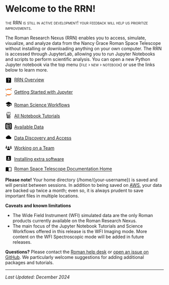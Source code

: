 # Welcome to the RRN!

<span style="font-variant:small-caps;">the RRN is still in active development! your feedback will help us prioritize improvements.</span>


The Roman Research Nexus (RRN) enables you to access, simulate, visualize, and analyze data from the Nancy Grace Roman Space Telescope without installing or downloading anything on your own computer. The RRN is accessed through JupyterLab, allowing you to run Jupyter Notebooks and scripts to perform scientific analysis.
You can open a new Python Jupyter notebook via the top menu (<span style="font-variant:small-caps;">file › new › notebook</span>)
or use the links below to learn more.

<img src="../images/icons/question_mark.svg" style="vertical-align: middle; width:1.5em; margin-right:0.25em;"/> [RRN Overview](../markdown/what-is-rrn.md)


<img src="../images/icons/jupyter.svg" style="vertical-align: middle; width:1.5em; margin-right:0.25em;"/> [Getting Started with Jupyter](../markdown/jupyter.md)

<img src="../images/icons/learning.svg" style="vertical-align: bottom; width:1.5em; margin-right:0.25em;"/> [Roman Science Workflows](../markdown/workflows.md)

<img src="../images/icons/book-stack.svg" style="vertical-align: bottom; width:1.5em; margin-right:0.25em;"/> [All Notebook Tutorials](../markdown/tutorials.md)

<img src="../images/icons/database.svg" style="vertical-align: bottom; width:1.5em; margin-right:0.25em;"/> [Available Data](../markdown/simulated-data.md)

<img src="../images/icons/cloud_download.svg" style="vertical-align: bottom; width:1.5em; margin-right:0.25em;"/> [Data Discovery and Access](../content/notebooks/data_discovery_and_access/data_discovery_and_access.ipynb)

<img src="../images/icons/team.svg" style="vertical-align: bottom; width:1.5em; margin-right:0.25em;"/> [Working on a Team](../markdown/teams.md)

<img src="../images/icons/download.svg" style="vertical-align: bottom; width:1.5em; margin-right:0.25em;"/> [Installing extra software](../markdown/software.md)

<img src="../images/icons/book.svg" style="vertical-align: middle; width:1.5em; margin-right:0.25em;"/> [Roman Space Telescope Documentation Home](https://roman-docs.stsci.edu/)

**Please note!** Your home directory (/home/{your-username}) is saved and will persist between sessions. In addition to being saved on [AWS](https://aws.amazon.com/what-is-aws/), your data are backed up twice a month; even so, it is always prudent to save important files in multiple locations.

**Caveats and known limitations**
- The Wide Field Instrument (WFI) simulated data are the only Roman products currently available on the Roman Research Nexus.
- The main focus of the Jupyter Notebook Tutorials and Science Workflows offered in this release is the WFI Imaging mode. More content on the WFI Spectroscopic mode will be added in future releases.

**Questions?** Please contact the [Roman help desk](https://stsci.service-now.com/roman) or [open an issue on GitHub](https://github.com/spacetelescope/roman_notebooks). We particularly welcome suggestions for adding additional packages and tutorials.

---
*Last Updated: December 2024*

